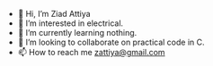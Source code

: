 - 👋 Hi, I’m Ziad Attiya
- 👀 I’m interested in electrical.
- 🌱 I’m currently learning nothing.
- 💞️ I’m looking to collaborate on practical code in C.
- 📫 How to reach me zattiya@gmail.com

<!---
zattiya/zattiya is a ✨ special ✨ repository because its `README.md` (this file) appears on your GitHub profile.
You can click the Preview link to take a look at your changes.
--->
